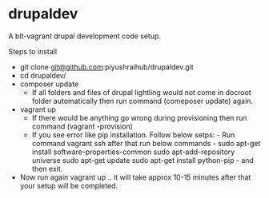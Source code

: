 # drupaldev
A blt-vagrant drupal development code setup.


Steps to install

- git clone git@github.com:piyushraihub/drupaldev.git
- cd drupaldev/
- composer update
   - If all folders and files of drupal lightling would not come in docroot folder automatically then run command (comeposer update) again.
- vagrant up
  - If there would be anything go wrong during provisioning then run command (vagrant -provision)
  - If you see error like pip installation. Follow below setps:
         - Run command vagrant ssh after that run below commands
         -  sudo apt-get install software-properties-common
            sudo apt-add-repository universe
            sudo apt-get update
            sudo apt-get install python-pip
         - and then exit.
- Now run again vagrant up .. it will take approx 10-15 minutes after that your setup will be completed.

